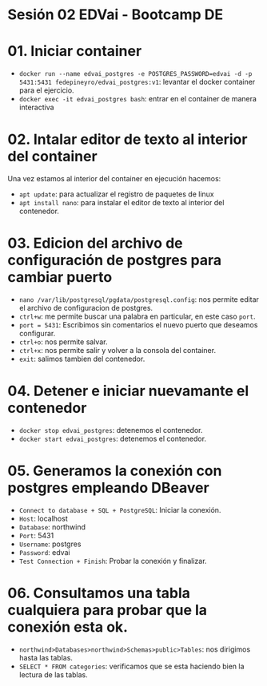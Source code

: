 # Sesión 02 EDVai - Bootcamp DE

# 01. Iniciar container
- `docker run --name edvai_postgres -e POSTGRES_PASSWORD=edvai -d -p 5431:5431 fedepineyro/edvai_postgres:v1`: levantar el docker container para el ejercicio. 
- `docker exec -it edvai_postgres bash`: entrar en el container de manera interactiva

# 02. Intalar editor de texto al interior del container
Una vez estamos al interior del container en ejecución hacemos:
- `apt update`: para actualizar el registro de paquetes de linux
- `apt install nano`: para instalar el editor de texto al interior del contenedor.

# 03. Edicion del archivo de configuración de postgres para cambiar puerto
- `nano /var/lib/postgresql/pgdata/postgresql.config`: nos permite editar el archivo de configuracion de postgres.
- `ctrl+w`: me permite buscar una palabra en particular, en este caso `port`.
- `port = 5431`: Escribimos sin comentarios el nuevo puerto que deseamos configurar. 
- `ctrl+o`: nos permite salvar.
- `ctrl+x`: nos permite salir y volver a la consola del container.
- `exit`: salimos tambien del contenedor.

# 04. Detener e iniciar nuevamante el contenedor
- `docker stop edvai_postgres`: detenemos el contenedor.
- `docker start edvai_postgres`: detenemos el contenedor.

# 05. Generamos la conexión con postgres empleando DBeaver
- `Connect to database + SQL + PostgreSQL`: Iniciar la conexión.
- `Host`: localhost
- `Database`: northwind
- `Port`: 5431
- `Username`: postgres
- `Password`: edvai
- `Test Connection + Finish`: Probar la conexión y finalizar.

# 06. Consultamos una tabla cualquiera para probar que la conexión esta ok.
- `northwind>Databases>northwind>Schemas>public>Tables`: nos dirigimos hasta las tablas.
- `SELECT * FROM categories`: verificamos que se esta haciendo bien la lectura de las tablas.







